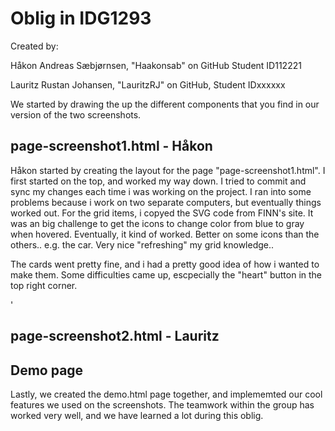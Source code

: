 # Oblig in IDG1293

Created by:

Håkon Andreas Sæbjørnsen, "Haakonsab" on GitHub Student ID112221

Lauritz Rustan Johansen, "LauritzRJ" on GitHub, Student IDxxxxxx


We started by drawing the up the different components that you find in our version of the two screenshots.


## page-screenshot1.html - Håkon

Håkon started by creating the layout for the page "page-screenshot1.html".
I first started on the top, and worked my way down. I tried to commit and sync my changes each time i was working on the project. I ran into some problems because i work on two separate computers, but eventually things worked out. 
For the grid items, i copyed the SVG code from FINN's site. It was an big challenge to get the icons to change color from blue to gray when hovered. Eventually, it kind of worked. Better on some icons than the others.. e.g. the car. Very nice "refreshing" my grid knowledge.. 


 The cards went pretty fine, and i had a pretty good idea of how i wanted to make them. Some difficulties came up, escpecially the "heart" button in the top right corner. 

'


## page-screenshot2.html - Lauritz








## Demo page


Lastly, we created the demo.html page together, and implememted our cool features we used on the screenshots. The teamwork within the group has worked very well, and we have learned a lot during this oblig. 